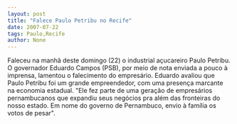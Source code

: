 ```yaml
---
layout: post
title: "Falece Paulo Petribu no Recife"
date: 2007-07-22
tags: Paulo,Recife
author: None
---
```

Faleceu na manh&atilde; deste domingo (22) o&nbsp;industrial a&ccedil;ucareiro Paulo Petribu. O governador Eduardo Campos (PSB), por meio de nota enviada a pouco &agrave; imprensa, lamentou o falecimento do empres&aacute;rio.
Eduardo&nbsp;avaliou que Paulo Petribu foi um grande empreendedor, com uma presen&ccedil;a marcante na economia estadual. &quot;Ele fez parte de uma gera&ccedil;&atilde;o de empres&aacute;rios pernambucanos que expandiu seus neg&oacute;cios pra al&eacute;m das fronteiras do nosso estado. Em nome do governo de Pernambuco, envio &agrave; fam&iacute;lia os votos de pesar&quot;. 